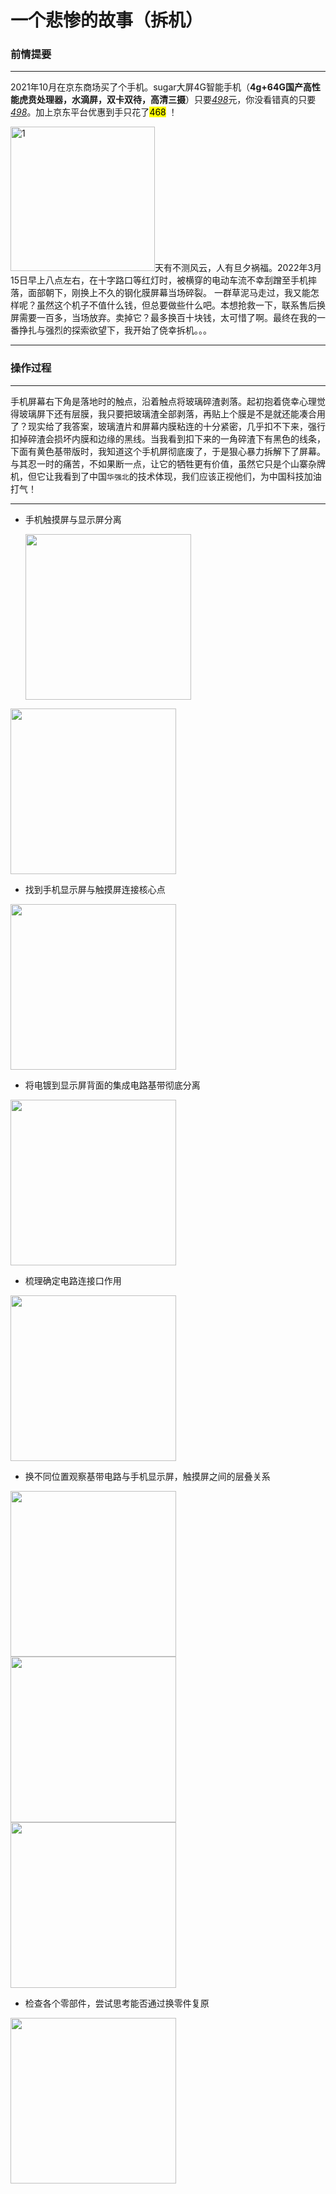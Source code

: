 # 一个悲惨的故事（拆机）

### 前情提要

---

2021年10月在京东商场买了个手机。sugar大屏4G智能手机（**4g+64G国产高性能虎贲处理器，水滴屏，双卡双待，高清三摄**）只要<u>*498*</u>元，你没看错真的只要<u>*498*</u>。加上京东平台优惠到手只花了<mark>468</mark> ！

<img title="" src="file:///C:/Users/yueql/Pictures/4d7ae3a622760d7d.png" alt="1" width="231">天有不测风云，人有旦夕祸福。2022年3月15日早上八点左右，在十字路口等红灯时，被横穿的电动车流不幸刮蹭至手机摔落，面部朝下，刚换上不久的钢化膜屏幕当场碎裂。 一群草泥马走过，我又能怎样呢？虽然这个机子不值什么钱，但总要做些什么吧。本想抢救一下，联系售后换屏需要一百多，当场放弃。卖掉它？最多换百十块钱，太可惜了啊。最终在我的一番挣扎与强烈的探索欲望下，我开始了侥幸拆机。。。

---

### 操作过程

---

手机屏幕右下角是落地时的触点，沿着触点将玻璃碎渣剥落。起初抱着侥幸心理觉得玻璃屏下还有层膜，我只要把玻璃渣全部剥落，再贴上个膜是不是就还能凑合用了？现实给了我答案，玻璃渣片和屏幕内膜粘连的十分紧密，几乎扣不下来，强行扣掉碎渣会损坏内膜和边缘的黑线。当我看到扣下来的一角碎渣下有黑色的线条，下面有黄色基带版时，我知道这个手机屏彻底废了，于是狠心暴力拆解下了屏幕。与其忍一时的痛苦，不如果断一点，让它的牺牲更有价值，虽然它只是个山寨杂牌机，但它让我看到了中国`华强北`的技术体现，我们应该正视他们，为中国科技加油打气！

---

- 手机触摸屏与显示屏分离
  
  <img title="" src="file:///C:/Users/yueql/Pictures/20220319102928.jpg"  width="265">
  
 <img title="" src="file:///C:/Users/yueql/Pictures/20220319102919.jpg"  width="265">
  
  
-  找到手机显示屏与触摸屏连接核心点

 <img title="" src="file:///C:/Users/yueql/Pictures/20220319102946.jpg"  width="265">

-  将电镀到显示屏背面的集成电路基带彻底分离

 <img title="" src="file:///C:/Users/yueql/Pictures/20220319103000.jpg"  width="265">

- 梳理确定电路连接口作用

<img title="" src="file:///C:/Users/yueql/Pictures/20220319102934.jpg"  width="265">

- 换不同位置观察基带电路与手机显示屏，触摸屏之间的层叠关系

<img title="" src="file:///C:/Users/yueql/Pictures/20220319102939.jpg"  width="265">
<img title="" src="file:///C:/Users/yueql/Pictures/20220319103009.jpg"  width="265">
<img title="" src="file:///C:/Users/yueql/Pictures/20220319103018.jpg"  width="265">

- 检查各个零部件，尝试思考能否通过换零件复原

<img title="" src="file:///C:/Users/yueql/Pictures/20220319103013.jpg"  width="265">

